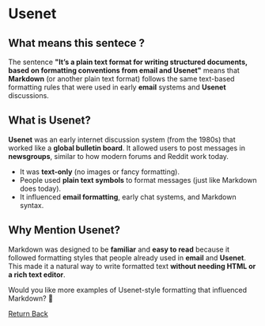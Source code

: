 # Usenet

## What means this sentece ?
The sentence **"It’s a plain text format for writing structured documents, based on formatting conventions from email and Usenet"** means that **Markdown** (or another plain text format) follows the same text-based formatting rules that were used in early **email** systems and **Usenet** discussions.  

## **What is Usenet?**  
**Usenet** was an early internet discussion system (from the 1980s) that worked like a **global bulletin board**. It allowed users to post messages in **newsgroups**, similar to how modern forums and Reddit work today.  

- It was **text-only** (no images or fancy formatting).  
- People used **plain text symbols** to format messages (just like Markdown does today).  
- It influenced **email formatting**, early chat systems, and Markdown syntax.  

## **Why Mention Usenet?**  
Markdown was designed to be **familiar** and **easy to read** because it followed formatting styles that people already used in **email** and **Usenet**. This made it a natural way to write formatted text **without needing HTML or a rich text editor**.  

Would you like more examples of Usenet-style formatting that influenced Markdown? 🚀

[Return Back](md-worksheet.md)
